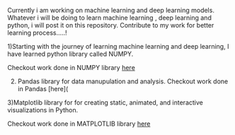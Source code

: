Currently i am working on machine learning and deep learning models. Whatever i will be doing to learn machine learning , deep learning and python, i will post it on this repository. Contribute to my work for better learning process.....!

1)Starting with the journey of learning machine learning and deep learning, I have learned python library called NUMPY. 

  Checkout work done in NUMPY library [here](https://github.com/KARTIKPARATKAR/MY-MACHINE-LEARNING-WORK/blob/b5a4bdcfde35d6e9461cb9a7113c5b04043e70ea/NUMPY%20LIBRARY) 

2) Pandas library for data manupulation and analysis.
   Checkout work done in Pandas [here](
  
3)Matplotlib library for for creating static, animated, and interactive visualizations in Python.

  Checkout work done in MATPLOTLIB library [here](https://github.com/KARTIKPARATKAR/MY-MACHINE-LEARNING-WORK/blob/main/MATPLOTLIB.ipynb)
